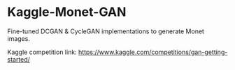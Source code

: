 # Kaggle-Monet-GAN

Fine-tuned DCGAN & CycleGAN implementations to generate Monet images.

Kaggle competition link: https://www.kaggle.com/competitions/gan-getting-started/
